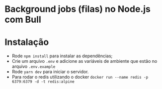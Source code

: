 # Background jobs (filas) no Node.js com Bull

# Instalação

- Rode `npm install` para instalar as dependências;
- Crie um arquivo `.env` e adicione as variáveis de ambiente que estão no arquivo `.env.example`
- Rode `yarn dev` para iniciar o servidor.
- Para rodar o redis utilizando o docker `docker run --name redis -p 6379:6379 -d -t redis:alpine`
